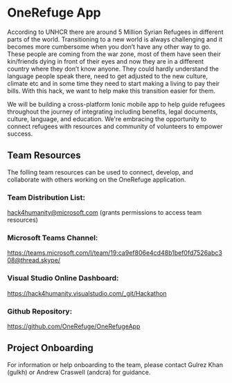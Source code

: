 # OneRefuge App
According to UNHCR there are around 5 Million Syrian Refugees in different parts of the world. Transitioning to a new world is always challenging and it becomes more cumbersome when you don’t have any other way to go. These people are coming from the war zone, most of them have seen their kin/friends dying in front of their eyes and now they are in a different country where they don’t know anyone. They could hardly understand the language people speak there, need to get adjusted to the new culture, climate etc and in some time they need to start making a living to pay their bills. With this hack, we want to help make this transition easier for them.

We will be building a cross-platform Ionic mobile app to help guide refugees throughout the journey of integrating including benefits, legal documents, culture, language, and education. We're embracing the opportunity to connect refugees with resources and community of volunteers to empower success.


## Team Resources
The folling team resources can be used to connect, develop, and collaborate with others working on the OneRefuge application.

### Team Distribution List:
hack4humanity@microsoft.com (grants permissions to access team resources)


### Microsoft Teams Channel:
https://teams.microsoft.com/l/team/19:ca9ef806e4cd48b1bef0fd7526abc308@thread.skype/


### Visual Studio Online Dashboard:
https://hack4humanity.visualstudio.com/_git/Hackathon


### Github Repository:
https://github.com/OneRefuge/OneRefugeApp

## Project Onboarding
For information or help onboarding to the team, please contact Gulrez Khan (gulkh) or Andrew Craswell (andcra) for guidance.